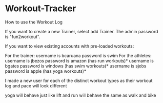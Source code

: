 # Workout-Tracker

How to use the Workout Log

If you want to create a new Trainer, select add Trainer. The admin password is "fun2workout".

If you want to view existing accounts with pre-loaded workouts:

For the trainer: username is bcaruana password is swim
For the athletes: username is jbezos password is amazon (has run workouts)*
                  username is bgates password is windows (has swim workouts)*
                  username is sjobs password is apple (has yoga workouts)*
                  
I made a new user for each of the distinct workout types as their workout log and pace will look different 

yoga will behave just like lift and run will behave the same as walk and bike 
